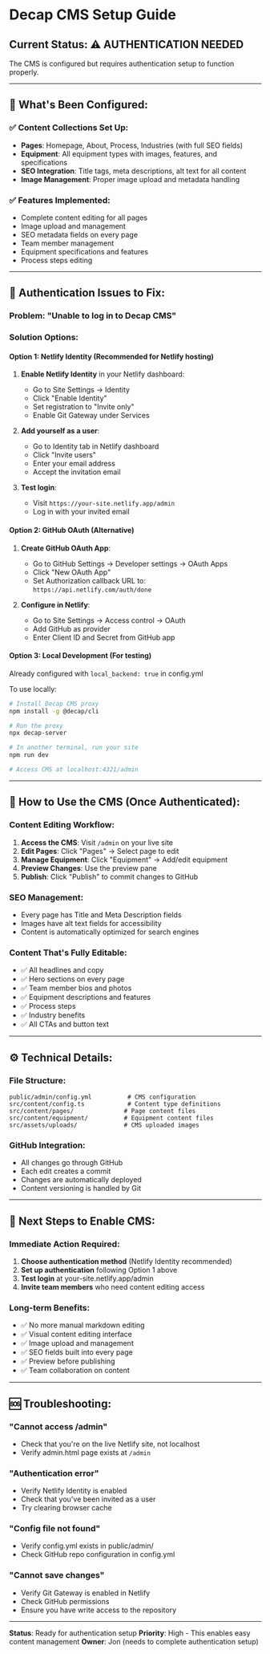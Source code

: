 # Decap CMS Setup Guide

## Current Status: ⚠️ **AUTHENTICATION NEEDED**

The CMS is configured but requires authentication setup to function properly.

---

## 🔧 **What's Been Configured:**

### ✅ **Content Collections Set Up:**
- **Pages**: Homepage, About, Process, Industries (with full SEO fields)
- **Equipment**: All equipment types with images, features, and specifications
- **SEO Integration**: Title tags, meta descriptions, alt text for all content
- **Image Management**: Proper image upload and metadata handling

### ✅ **Features Implemented:**
- Complete content editing for all pages
- Image upload and management
- SEO metadata fields on every page
- Team member management
- Equipment specifications and features
- Process steps editing

---

## 🚨 **Authentication Issues to Fix:**

### **Problem**: "Unable to log in to Decap CMS"

### **Solution Options:**

#### **Option 1: Netlify Identity (Recommended for Netlify hosting)**
1. **Enable Netlify Identity** in your Netlify dashboard:
   - Go to Site Settings → Identity
   - Click "Enable Identity"
   - Set registration to "Invite only"
   - Enable Git Gateway under Services

2. **Add yourself as a user**:
   - Go to Identity tab in Netlify dashboard
   - Click "Invite users"
   - Enter your email address
   - Accept the invitation email

3. **Test login**:
   - Visit `https://your-site.netlify.app/admin`
   - Log in with your invited email

#### **Option 2: GitHub OAuth (Alternative)**
1. **Create GitHub OAuth App**:
   - Go to GitHub Settings → Developer settings → OAuth Apps
   - Click "New OAuth App"
   - Set Authorization callback URL to: `https://api.netlify.com/auth/done`

2. **Configure in Netlify**:
   - Go to Site Settings → Access control → OAuth
   - Add GitHub as provider
   - Enter Client ID and Secret from GitHub app

#### **Option 3: Local Development (For testing)**
Already configured with `local_backend: true` in config.yml

To use locally:
```bash
# Install Decap CMS proxy
npm install -g @decap/cli

# Run the proxy
npx decap-server

# In another terminal, run your site
npm run dev

# Access CMS at localhost:4321/admin
```

---

## 📝 **How to Use the CMS (Once Authenticated):**

### **Content Editing Workflow:**

1. **Access the CMS**: Visit `/admin` on your live site
2. **Edit Pages**: Click "Pages" → Select page to edit
3. **Manage Equipment**: Click "Equipment" → Add/edit equipment
4. **Preview Changes**: Use the preview pane
5. **Publish**: Click "Publish" to commit changes to GitHub

### **SEO Management:**
- Every page has Title and Meta Description fields
- Images have alt text fields for accessibility
- Content is automatically optimized for search engines

### **Content That's Fully Editable:**
- ✅ All headlines and copy
- ✅ Hero sections on every page
- ✅ Team member bios and photos
- ✅ Equipment descriptions and features
- ✅ Process steps
- ✅ Industry benefits
- ✅ All CTAs and button text

---

## ⚙️ **Technical Details:**

### **File Structure:**
```
public/admin/config.yml          # CMS configuration
src/content/config.ts            # Content type definitions
src/content/pages/              # Page content files
src/content/equipment/          # Equipment content files
src/assets/uploads/             # CMS uploaded images
```

### **GitHub Integration:**
- All changes go through GitHub
- Each edit creates a commit
- Changes are automatically deployed
- Content versioning is handled by Git

---

## 🚀 **Next Steps to Enable CMS:**

### **Immediate Action Required:**
1. **Choose authentication method** (Netlify Identity recommended)
2. **Set up authentication** following Option 1 above
3. **Test login** at your-site.netlify.app/admin
4. **Invite team members** who need content editing access

### **Long-term Benefits:**
- ✅ No more manual markdown editing
- ✅ Visual content editing interface
- ✅ Image upload and management
- ✅ SEO fields built into every page
- ✅ Preview before publishing
- ✅ Team collaboration on content

---

## 🆘 **Troubleshooting:**

### **"Cannot access /admin"**
- Check that you're on the live Netlify site, not localhost
- Verify admin.html page exists at `/admin`

### **"Authentication error"**
- Verify Netlify Identity is enabled
- Check that you've been invited as a user
- Try clearing browser cache

### **"Config file not found"**
- Verify config.yml exists in public/admin/
- Check GitHub repo configuration in config.yml

### **"Cannot save changes"**
- Verify Git Gateway is enabled in Netlify
- Check GitHub permissions
- Ensure you have write access to the repository

---

**Status**: Ready for authentication setup
**Priority**: High - This enables easy content management
**Owner**: Jon (needs to complete authentication setup) 